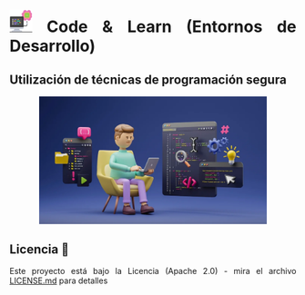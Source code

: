 <div align="justify">

# <img src=../../images/computer.png width="40"> Code & Learn (Entornos de Desarrollo)

## Utilización de técnicas de programación segura

<div align="center">

<img src=images/ide-software.png width="400">

</div>

## Licencia 📄

Este proyecto está bajo la Licencia (Apache 2.0) - mira el archivo [LICENSE.md](../../../LICENSE) para detalles

</div>